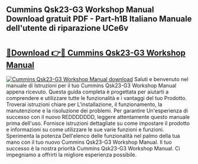 ## Cummins Qsk23-G3 Workshop Manual Download gratuit PDF - Part-h1B Italiano Manuale dell'utente di riparazione UCe6v

# <h2><a href="http://df9m5e.blite.top/?on=Cummins+Qsk23-G3+Workshop+Manual">🔗Download 👉🔴 Cummins Qsk23-G3 Workshop Manual</a></h2>

[![Cummins Qsk23-G3 Workshop Manual download](https://i.imgur.com/lujVjoI.png)](http://df9m5e.blite.top/?on=Cummins+Qsk23-G3+Workshop+Manual)
Saluti e benvenuto nel manuale di Istruzioni per il tuo Cummins Qsk23-G3 Workshop Manual appena ricevuto. Questa guida completa è progettata per aiutarti a comprendere e utilizzare tutte le funzionalità e i vantaggi del tuo Prodotto. Troverai istruzioni chiare per L'installazione, il funzionamento, la manutenzione e la risoluzione dei problemi. Per garantire Un'esperienza di successo con il nuovo REDDDDDDD, leggere attentamente questo manuale prima dell'uso. Fornisce istruzioni dettagliate su come impostare il prodotto e informazioni su come utilizzare le sue varie funzioni e funzioni. Sperimenta la potenza Dell'elenco delle funzionalità nel palmo della tua mano con il tuo nuovo Cummins Qsk23-G3 Workshop Manual. Il tuo successo è la nostra priorità Cummins Qsk23-G3 Workshop Manual. Ci impegniamo a offrirti la migliore esperienza possibile.
